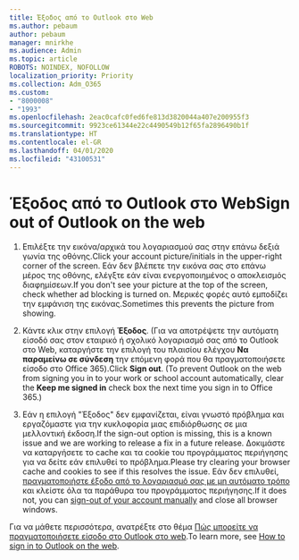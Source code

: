 ```yaml
---
title: Έξοδος από το Outlook στο Web
ms.author: pebaum
author: pebaum
manager: mnirkhe
ms.audience: Admin
ms.topic: article
ROBOTS: NOINDEX, NOFOLLOW
localization_priority: Priority
ms.collection: Adm_O365
ms.custom:
- "8000008"
- "1993"
ms.openlocfilehash: 2eac0cafc0fed6fe813d3820044a407e200955f3
ms.sourcegitcommit: 9923ce61344e22c4490549b12f65fa2896490b1f
ms.translationtype: HT
ms.contentlocale: el-GR
ms.lasthandoff: 04/01/2020
ms.locfileid: "43100531"
---
```

# <a name="sign-out-of-outlook-on-the-web"></a><span data-ttu-id="49240-102">Έξοδος από το Outlook στο Web</span><span class="sxs-lookup"><span data-stu-id="49240-102">Sign out of Outlook on the web</span></span>

1. <span data-ttu-id="49240-103">Επιλέξτε την εικόνα/αρχικά του λογαριασμού σας στην επάνω δεξιά γωνία της οθόνης.</span><span class="sxs-lookup"><span data-stu-id="49240-103">Click your account picture/initials in the upper-right corner of the screen.</span></span> <span data-ttu-id="49240-104">Εάν δεν βλέπετε την εικόνα σας στο επάνω μέρος της οθόνης, ελέγξτε εάν είναι ενεργοποιημένος ο αποκλεισμός διαφημίσεων.</span><span class="sxs-lookup"><span data-stu-id="49240-104">If you don't see your picture at the top of the screen, check whether ad blocking is turned on.</span></span> <span data-ttu-id="49240-105">Μερικές φορές αυτό εμποδίζει την εμφάνιση της εικόνας.</span><span class="sxs-lookup"><span data-stu-id="49240-105">Sometimes this prevents the picture from showing.</span></span>

2. <span data-ttu-id="49240-106">Κάντε κλικ στην επιλογή **Έξοδος**. (Για να αποτρέψετε την αυτόματη είσοδό σας στον εταιρικό ή σχολικό λογαριασμό σας από το Outlook στο Web, καταργήστε την επιλογή του πλαισίου ελέγχου **Να παραμείνω σε σύνδεση** την επόμενη φορά που θα πραγματοποιήσετε είσοδο στο Office 365).</span><span class="sxs-lookup"><span data-stu-id="49240-106">Click **Sign out**. (To prevent Outlook on the web from signing you in to your work or school account automatically, clear the **Keep me signed in** check box the next time you sign in to Office 365.)</span></span>

3. <span data-ttu-id="49240-107">Εάν η επιλογή "Έξοδος" δεν εμφανίζεται, είναι γνωστό πρόβλημα και εργαζόμαστε για την κυκλοφορία μιας επιδιόρθωσης σε μια μελλοντική έκδοση.</span><span class="sxs-lookup"><span data-stu-id="49240-107">If the sign-out option is missing, this is a known issue and we are working to release a fix in a future release.</span></span>  <span data-ttu-id="49240-108">Δοκιμάστε να καταργήσετε το cache και τα cookie του προγράμματος περιήγησης για να δείτε εάν επιλυθεί το πρόβλημα.</span><span class="sxs-lookup"><span data-stu-id="49240-108">Please try clearing your browser cache and cookies to see if this resolves the issue.</span></span>  <span data-ttu-id="49240-109">Εάν δεν επιλυθεί, [πραγματοποιήστε έξοδο από το λογαριασμό σας με μη αυτόματο τρόπο](https://login.live.com/logout.srf) και κλείστε όλα τα παράθυρα του προγράμματος περιήγησης.</span><span class="sxs-lookup"><span data-stu-id="49240-109">If it does not, you can [sign-out of your account manually](https://login.live.com/logout.srf) and close all browser windows.</span></span>

<span data-ttu-id="49240-110">Για να μάθετε περισσότερα, ανατρέξτε στο θέμα [Πώς μπορείτε να πραγματοποιήσετε είσοδο στο Outlook στο web](https://support.office.com/article/how-to-sign-in-to-outlook-on-the-web-763fab4d-0138-4814-b450-37fc286bcb79).</span><span class="sxs-lookup"><span data-stu-id="49240-110">To learn more, see [How to sign in to Outlook on the web](https://support.office.com/article/how-to-sign-in-to-outlook-on-the-web-763fab4d-0138-4814-b450-37fc286bcb79).</span></span>
